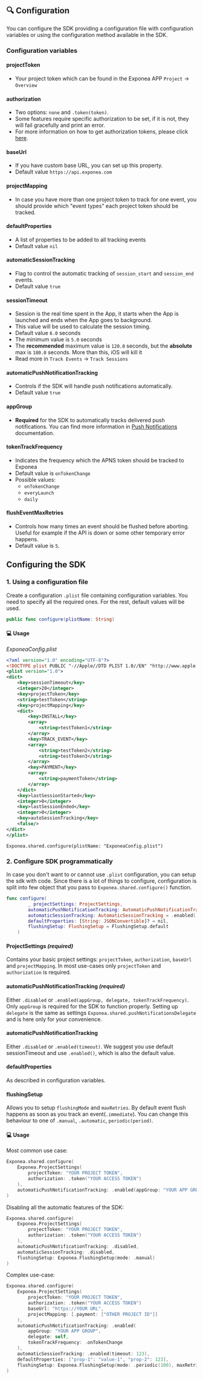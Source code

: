 ## 🔍 Configuration
You can configure the SDK providing a configuration file with configuration variables or using the configuration method available in the SDK.

### Configuration variables

#### projectToken

* Your project token which can be found in the Exponea APP `Project` -> `Overview`

#### authorization

* Two options: `none` and `.token(token)`.
* Some features require specific authorization to be set, if it is not, they will fail gracefully and print an error.
* For more information on how to get authorization tokens, please click [here](https://developers.exponea.com/reference#access-keys).

#### baseUrl

* If you have custom base URL, you can set up this property.
* Default value `https://api.exponea.com`

#### projectMapping

* In case you have more than one project token to track for one event, you should provide which "event types" each project token should be tracked.

#### defaultProperties

* A list of properties to be added to all tracking events
* Default value `nil`

#### automaticSessionTracking

* Flag to control the automatic tracking of `session_start` and `session_end` events.
* Default value `true`

#### sessionTimeout

* Session is the real time spent in the App, it starts when the App is launched and ends when the App goes to background.
* This value will be used to calculate the session timing.
* Default value `6.0` seconds
* The minimum value is `5.0` seconds
* The **recommended** maximum value is `120.0` seconds, but the **absolute** max is `180.0` seconds. More than this, iOS will kill it
* Read more in `Track Events` -> `Track Sessions`

#### automaticPushNotificationTracking

* Controls if the SDK will handle push notifications automatically.
* Default value `true`

#### appGroup
* **Required** for the SDK to automatically tracks delivered push notifications. You can find more information in [Push Notifications
](./PUSH.md) documentation.

#### tokenTrackFrequency
	
* Indicates the frequency which the APNS token should be tracked to Exponea
* Default value is `onTokenChange`
* Possible values:
	* `onTokenChange`
	* `everyLaunch`
	* `daily`

#### flushEventMaxRetries

* Controls how many times an event should be flushed before aborting. Useful for example if the API is down or some other temporary error happens.
* Default value is `5`.


## Configuring the SDK

### 1. Using a configuration file
Create a configuration `.plist` file containing configuration variables. You need to specify all the required ones. For the rest, default values will be used.
``` swift
public func configure(plistName: String)
```

#### 💻 Usage

*ExponeaConfig.plist*

```xml
<?xml version="1.0" encoding="UTF-8"?>
<!DOCTYPE plist PUBLIC "-//Apple//DTD PLIST 1.0//EN" "http://www.apple.com/DTDs/PropertyList-1.0.dtd">
<plist version="1.0">
<dict>
	<key>sessionTimeout</key>
	<integer>20</integer>
	<key>projectToken</key>
	<string>testToken</string>
	<key>projectMapping</key>
	<dict>
		<key>INSTALL</key>
		<array>
			<string>testToken1</string>
		</array>
		<key>TRACK_EVENT</key>
		<array>
			<string>testToken2</string>
			<string>testToken3</string>
		</array>
		<key>PAYMENT</key>
		<array>
			<string>paymentToken</string>
		</array>
	</dict>
	<key>lastSessionStarted</key>
	<integer>0</integer>
	<key>lastSessionEnded</key>
	<integer>0</integer>
	<key>autoSessionTracking</key>
	<false/>
</dict>
</plist>
```

```
Exponea.shared.configure(plistName: "ExponeaConfig.plist")
```

### 2. Configure SDK programmatically
In case you don't want to or cannot use `.plist` configuration, you can setup the sdk with code. Since there is a lot of things to configure, configuration is split into few object that you pass to `Exponea.shared.configure()` function.
``` swift
func configure(
        _ projectSettings: ProjectSettings,
        automaticPushNotificationTracking: AutomaticPushNotificationTracking,
        automaticSessionTracking: AutomaticSessionTracking = .enabled(),
        defaultProperties: [String: JSONConvertible]? = nil,
        flushingSetup: FlushingSetup = FlushingSetup.default
    )
```

#### ProjectSettings *(required)*
Contains your basic project settings: `projectToken`, `authorization`, `baseUrl` and `projectMapping`.
In most use-cases only `projectToken` and `authorization` is required.

#### automaticPushNotificationTracking *(required)*
Either `.disabled` or `.enabled(appGroup, delegate, tokenTrackFrequency)`. Only `appGroup` is required for the SDK to function properly.
Setting up `delegate` is the same as settings `Exponea.shared.pushNotificationsDelegate` and is here only for your convenience.

#### automaticPushNotificationTracking
Either `.disabled` or `.enabled(timeout)`. We suggest you use default sessionTimeout and use `.enabled()`, which is also the default value.

#### defaultProperties
As described in configuration variables.

#### flushingSetup
Allows you to setup `flushingMode` and `maxRetries`. By default event flush happens as soon as you track an event(`.immediate`). You can change this behaviour to one of `.manual`, `.automatic`, `periodic(period)`.

#### 💻 Usage
Most common use case:
``` swift
Exponea.shared.configure(
	Exponea.ProjectSettings(
		projectToken: "YOUR PROJECT TOKEN",
		authorization: .token("YOUR ACCESS TOKEN")
	),
	automaticPushNotificationTracking: .enabled(appGroup: "YOUR APP GROUP")
)
```
Disabling all the automatic features of the SDK:
``` swift
Exponea.shared.configure(
	Exponea.ProjectSettings(
		projectToken: "YOUR PROJECT TOKEN",
		authorization: .token("YOUR ACCESS TOKEN")
	),
	automaticPushNotificationTracking: .disabled,
	automaticSessionTracking: .disabled,
	flushingSetup: Exponea.FlushingSetup(mode: .manual)
)
```
Complex use-case:
``` swift
Exponea.shared.configure(
	Exponea.ProjectSettings(
		projectToken: "YOUR PROJECT TOKEN",
		authorization: .token("YOUR ACCESS TOKEN")
		baseUrl: "https://YOUR URL",
		projectMapping: [.payment: ["OTHER PROJECT ID"]]
	),
	automaticPushNotificationTracking: .enabled(
		appGroup: "YOUR APP GROUP",
		delegate: self,
		tokenTrackFrequency: .onTokenChange
	),
	automaticSessionTracking: .enabled(timeout: 123),
	defaultProperties: ["prop-1": "value-1", "prop-2": 123],
	flushingSetup: Exponea.FlushingSetup(mode: .periodic(100), maxRetries: 5)
)
```
